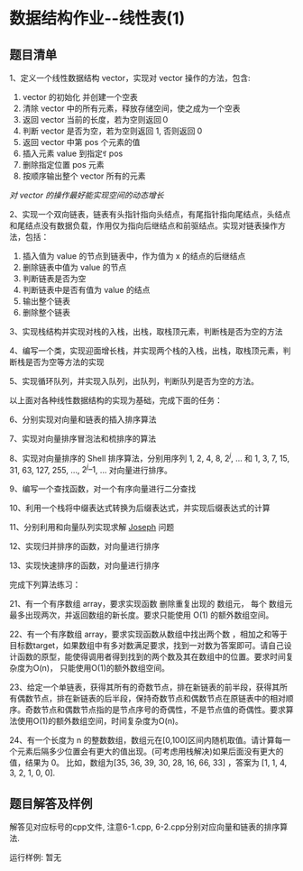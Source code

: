 # 数据结构作业--线性表(1)

## 题目清单

1、定义一个线性数据结构 vector，实现对 vector 操作的方法，包含:
1. vector 的初始化 并创建一个空表
2. 清除 vector 中的所有元素，释放存储空间，使之成为一个空表
3. 返回 vector 当前的长度，若为空则返回０ 
4. 判断 vector 是否为空，若为空则返回 1, 否则返回 0 
5. 返回 vector 中第 pos 个元素的值 
6. 插入元素 value 到指定ꉐ pos 
7. 删除指定位置 pos 元素 
8. 按顺序输出整个 vector 所有的元素

*对 vector 的操作最好能实现空间的动态增长*

2、实现一个双向链表，链表有头指针指向头结点，有尾指针指向尾结点，头结点和尾结点没有数据负载，作用仅为指向后继结点和前驱结点。实现对链表操作方法，包括：
1. 插入值为 value 的节点到链表中，作为值为 x 的结点的后继结点
2. 删除链表中值为 value 的节点
3. 判断链表是否为空
4. 判断链表中是否有值为 value 的结点 
5. 输出整个链表
6. 删除整个链表

3、实现栈结构并实现对栈的入栈，出栈，取栈顶元素，判断栈是否为空的方法

4、编写一个类，实现迎面增长栈，并实现两个栈的入栈，出栈，取栈顶元素，判断栈是否为空等方法的实现

5、实现循环队列，并实现入队列，出队列，判断队列是否为空的方法。

以上面对各种线性数据结构的实现为基础，完成下面的任务：

6、分别实现对向量和链表的插入排序算法

7、实现对向量排序冒泡法和梳排序的算法 

8、实现对向量排序的 Shell 排序算法，分别用序列 1, 2, 4, 8, $2^j$, … 和 1, 3, 7, 15, 31, 63, 127, 255, …, $2^j – 1$, … 对向量进行排序。

9、编写一个查找函数，对一个有序向量进行二分查找

10、利用一个栈将中缀表达式转换为后缀表达式，并实现后缀表达式的计算

11、分别利用和向量队列实现求解 [Joseph](https://zh.wikipedia.org/wiki/%E7%BA%A6%E7%91%9F%E5%A4%AB%E6%96%AF%E9%97%AE%E9%A2%98) 问题 

12、实现归并排序的函数，对向量进行排序

13、实现快速排序的函数，对向量进行排序

完成下列算法练习：

21、有一个有序数组 array，要求实现函数 删除重复出现的 数组元， 每个 数组元最多出现两次，并返回数组的新长度。要求只能使用 O(1) 的额外数组空间。

22、有一个有序数组 array，要求实现函数从数组中找出两个数 ，相加之和等于目标数target，如果数组中有多对数满足要求，找到一对数为答案即可。请自己设计函数的原型，能使得调用者得到找到的两个数及其在数组中的位置。要求时间复杂度为O(n)， 只能使用O(1)的额外数组空间。

23、给定一个单链表，获得其所有的奇数节点，排在新链表的前半段，获得其所有偶数节点，排在新链表的后半段，保持奇数节点和偶数节点在原链表中的相对顺序。奇数节点和偶数节点指的是节点序号的奇偶性，不是节点值的奇偶性。要求算法使用O(1)的额外数组空间，时间复杂度为O(n)。 

24、有一个长度为 n 的整数数组，数组元在[0,100]区间内随机取值。请计算每一个元素后隔多少位置会有更大的值出现。(可考虑用栈解决)如果后面没有更大的值，结果为 0。 比如，数组为[35, 36, 39, 30, 28, 16, 66, 33] ，答案为 [1, 1, 4, 3, 2, 1, 0, 0].

## 题目解答及样例

解答见对应标号的cpp文件, 注意6-1.cpp, 6-2.cpp分别对应向量和链表的排序算法.

运行样例: 暂无
